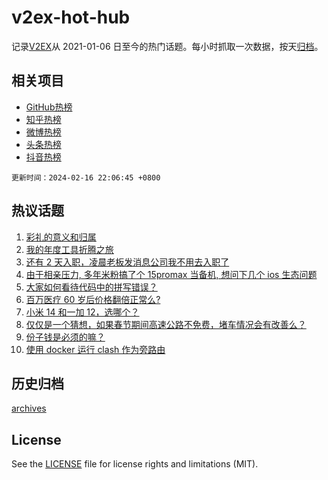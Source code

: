 # v2ex-hot-hub

 记录[V2EX](https://www.v2ex.com/)从 2021-01-06 日至今的热门话题。每小时抓取一次数据，按天[归档](archives)。
 
 ## 相关项目

- [GitHub热榜](https://github.com/snaildev/github-hot-hub)
- [知乎热榜](https://github.com/snaildev/zhihu-hot-hub)
- [微博热榜](https://github.com/snaildev/weibo-hot-hub)
- [头条热榜](https://github.com/snaildev/toutiao-hot-hub)
- [抖音热榜](https://github.com/snaildev/douyin-hot-hub)


 `更新时间：2024-02-16 22:06:45 +0800`

## 热议话题

1. [彩礼的意义和归属](https://www.v2ex.com/t/1015780)
1. [我的年度工具折腾之旅](https://www.v2ex.com/t/1015804)
1. [还有 2 天入职，凌晨老板发消息公司我不用去入职了](https://www.v2ex.com/t/1015805)
1. [由于相亲压力, 多年米粉搞了个 15promax 当备机, 想问下几个 ios 生态问题](https://www.v2ex.com/t/1015873)
1. [大家如何看待代码中的拼写错误？](https://www.v2ex.com/t/1015793)
1. [百万医疗 60 岁后价格翻倍正常么?](https://www.v2ex.com/t/1015784)
1. [小米 14 和一加 12，选哪个？](https://www.v2ex.com/t/1015854)
1. [仅仅是一个猜想，如果春节期间高速公路不免费，堵车情况会有改善么？](https://www.v2ex.com/t/1015800)
1. [份子钱是必须的嘛？](https://www.v2ex.com/t/1015812)
1. [使用 docker 运行 clash 作为旁路由](https://www.v2ex.com/t/1015815)

## 历史归档

[archives](archives)

## License

See the [LICENSE](LICENSE) file for license rights and limitations (MIT).

